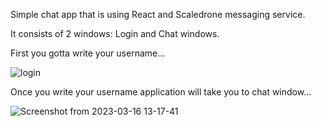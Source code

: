 Simple chat app that is using React and Scaledrone messaging service. 

It consists of 2 windows: Login and Chat windows.

First you gotta write your username...

![login](https://user-images.githubusercontent.com/89583742/224492743-5f821923-cac0-4d72-9bf7-edde5908369a.png)

Once you write your username application will take you to chat window...

![Screenshot from 2023-03-16 13-17-41](https://user-images.githubusercontent.com/89583742/225615316-baf733c4-ada2-4b84-87ed-37c9961f1466.png)
